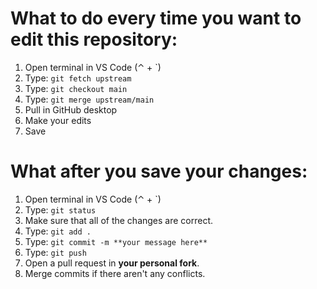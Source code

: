 # What to do every time you want to edit this repository:

1. Open terminal in VS Code (⌃ + `)
2. Type: `git fetch upstream`
3. Type: `git checkout main`
4. Type: `git merge upstream/main`
5. Pull in GitHub desktop
6. Make your edits
7. Save

# What after you save your changes:

1. Open terminal in VS Code (⌃ + `)
2. Type: `git status`
3. Make sure that all of the changes are correct.
4. Type: `git add .`
5. Type: `git commit -m **your message here**`
6. Type: `git push`
7. Open a pull request in **your personal fork**.
8. Merge commits if there aren't any conflicts.
